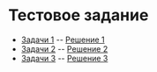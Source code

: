 # Тестовое задание 

- [Задачи 1](./task1.md) -- [Решение 1](./task1.py)
- [Задачи 2](./task2.md) -- [Решение 2](./tests/task2/task2.py)
- [Задачи 3](./task3.md) -- [Решение 3](./task3.py)